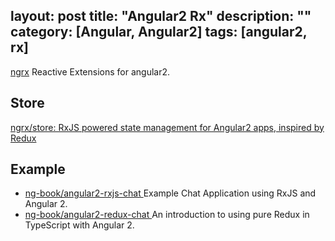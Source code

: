 layout: post
title: "Angular2 Rx"
description: ""
category: [Angular, Angular2]
tags: [angular2, rx]
---

[ngrx](https://github.com/ngrx) Reactive Extensions for angular2.

## Store

[ngrx/store: RxJS powered state management for Angular2 apps, inspired by Redux](https://github.com/ngrx/store)

## Example

- [ng-book/angular2-rxjs-chat ](https://github.com/ng-book/angular2-rxjs-chat) Example Chat Application using RxJS and Angular 2.
- [ng-book/angular2-redux-chat ](https://github.com/ng-book/angular2-redux-chat) An introduction to using pure Redux in TypeScript with Angular 2.

